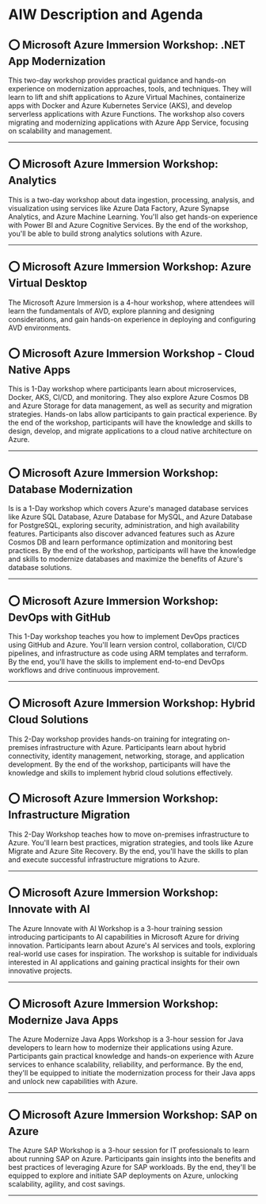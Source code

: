 # AIW Description and Agenda

## ⭕ Microsoft Azure Immersion Workshop: .NET App Modernization

This two-day workshop provides practical guidance and hands-on experience on modernization approaches, tools, and techniques. They will learn to lift and shift applications to Azure Virtual Machines, containerize apps with Docker and Azure Kubernetes Service (AKS), and develop serverless applications with Azure Functions. The workshop also covers migrating and modernizing applications with Azure App Service, focusing on scalability and management.

<hr>

## ⭕ Microsoft Azure Immersion Workshop: Analytics

This is a two-day workshop about data ingestion, processing, analysis, and visualization using services like Azure Data Factory, Azure Synapse Analytics, and Azure Machine Learning. You'll also get hands-on experience with Power BI and Azure Cognitive Services. By the end of the workshop, you'll be able to build strong analytics solutions with Azure.

<hr>

## ⭕ Microsoft Azure Immersion Workshop: Azure Virtual Desktop

The Microsoft Azure Immersion is a 4-hour workshop, where attendees will learn the fundamentals of AVD, explore planning and designing considerations, and gain hands-on experience in deploying and configuring AVD environments. 

## ⭕ Microsoft Azure Immersion Workshop - Cloud Native Apps

This is 1-Day workshop where participants learn about microservices, Docker, AKS, CI/CD, and monitoring. They also explore Azure Cosmos DB and Azure Storage for data management, as well as security and migration strategies. Hands-on labs allow participants to gain practical experience. By the end of the workshop, participants will have the knowledge and skills to design, develop, and migrate applications to a cloud native architecture on Azure.

<hr>

## ⭕ Microsoft Azure Immersion Workshop: Database Modernization

Is is a 1-Day workshop which covers Azure's managed database services like Azure SQL Database, Azure Database for MySQL, and Azure Database for PostgreSQL, exploring security, administration, and high availability features. Participants also discover advanced features such as Azure Cosmos DB and learn performance optimization and monitoring best practices. By the end of the workshop, participants will have the knowledge and skills to modernize databases and maximize the benefits of Azure's database solutions.

<hr>

## ⭕ Microsoft Azure Immersion Workshop: DevOps with GitHub

This 1-Day workshop teaches you how to implement DevOps practices using GitHub and Azure. You'll learn version control, collaboration, CI/CD pipelines, and infrastructure as code using ARM templates and terraform. By the end, you'll have the skills to implement end-to-end DevOps workflows and drive continuous improvement.

<hr>

## ⭕ Microsoft Azure Immersion Workshop: Hybrid Cloud Solutions

This 2-Day workshop provides hands-on training for integrating on-premises infrastructure with Azure. Participants learn about hybrid connectivity, identity management, networking, storage, and application development. By the end of the workshop, participants will have the knowledge and skills to implement hybrid cloud solutions effectively.

## ⭕ Microsoft Azure Immersion Workshop: Infrastructure Migration

This 2-Day Workshop teaches how to move on-premises infrastructure to Azure. You'll learn best practices, migration strategies, and tools like Azure Migrate and Azure Site Recovery. By the end, you'll have the skills to plan and execute successful infrastructure migrations to Azure.

<hr>

## ⭕ Microsoft Azure Immersion Workshop: Innovate with AI

The Azure Innovate with AI Workshop is a 3-hour training session introducing participants to AI capabilities in Microsoft Azure for driving innovation. Participants learn about Azure's AI services and tools, exploring real-world use cases for inspiration. The workshop is suitable for individuals interested in AI applications and gaining practical insights for their own innovative projects.

<hr>

## ⭕ Microsoft Azure Immersion Workshop: Modernize Java Apps

The Azure Modernize Java Apps Workshop is a 3-hour session for Java developers to learn how to modernize their applications using Azure. Participants gain practical knowledge and hands-on experience with Azure services to enhance scalability, reliability, and performance. By the end, they'll be equipped to initiate the modernization process for their Java apps and unlock new capabilities with Azure.

<hr>

## ⭕ Microsoft Azure Immersion Workshop: SAP on Azure

The Azure SAP Workshop is a 3-hour session for IT professionals to learn about running SAP on Azure. Participants gain insights into the benefits and best practices of leveraging Azure for SAP workloads. By the end, they'll be equipped to explore and initiate SAP deployments on Azure, unlocking scalability, agility, and cost savings.

<hr>